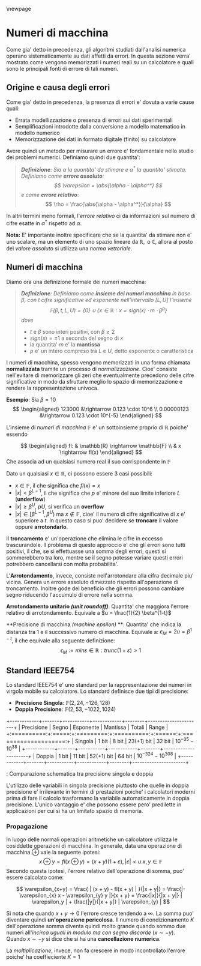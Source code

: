 \newpage
# Numeri di macchina
Come gia' detto in precedenza, gli algoritmi studiati dall'analisi numerica operano sistematicamente
su dati affetti da errori. In questa sezione verra' mostrato come vengono memorizzati i numeri reali
su un calcolatore e quali sono le principali fonti di errore di tali numeri. 

## Origine e causa degli errori 
Come gia' detto in precedenza, la presenza di errori e' dovuta a varie cause quali: 

* Errata modellizzazione o presenza di errori sui dati sperimentali 
* Semplificazioni introdotte dalla conversione a modello matematico in modello numerico 
* Memorizzazione dei dati in formato digitale (finito) su calcolatore 

Avere quindi un metodo per misurare un errore e' fondamentale nello studio dei problemi numerici. 
Definiamo quindi due quantita': 

>***Definizione**: Sia $\alpha$ la quantita' da stimare e $\alpha^*$ la quantita' stimata. Definiamo 
>come **errore assoluto**: 
>$$ 
>\varepsilon = \abs{\alpha - \alpha^*}
>$$
>e come **errore relativo***:
>$$
>\rho = \frac{\abs{\alpha - \alpha^*}}{\alpha} 
>$$

In altri termini meno formali, l'*errore relativo* ci da informazioni sul numero di cifre esatte in
$\alpha^{*}$ rispetto ad $\alpha$.

**Nota:** E' importante inoltre specificare che se la quantita' da stimare non e' uno scalare, ma
un elemento di uno spazio lineare da $\mathbb{R}, \text{ o } \mathbb{C}$, allora al posto del 
*valore assoluto* si utilizza una *norma vettoriale*. 

## Numeri di macchina
Diamo ora una definizione formale dei numeri macchina: 

>***Definizione**: Definiamo come **insieme dei numeri macchina** in base $\beta$, con $t$ cifre 
>significative ed esponente nell'intervallo $\left [ L,U \right ]$ l'insieme
>$$\mathbb{F}(\beta, t, L, U)= \{ 0 \} \cup \{ x \in \mathbb{R} : x=sign(x) \cdot m \cdot \beta^{p}  \}$$
>dove*
>
> * $t$ e $\beta$ sono interi positivi, con $\beta \geq 2$
> * $sign(x)=\pm 1$ a seconda del segno di $x$
> * la quantita' $m$ e' la **mantissa**
> * $p$ e' un intero compreso tra $L$ e $U$, detto esponente o caratteristica

I numeri di macchina, spesso vengono memorizzati in una forma chiamata **normalizzata** tramite un
processo di *normalizzazione*. Cioe' consiste nell'evitare di memorizzare gli zeri che eventualmente
precedono delle cifre significative in modo da sfruttare meglio lo spazio di memorizzazione e
rendere la rappresentazione univoca.

**Esempio**: Sia $\beta=10$
$$
\begin{aligned}
123000 &\rightarrow 0.123 \cdot 10^6  \\
0.00000123 &\rightarrow 0.123 \cdot 10^{-5}
\end{aligned}
$$

L'insieme di *numeri di macchina* $\mathbb{F}$ e' un sottoinsieme proprio di $\mathbb{R}$ poiche'
essendo   

$$
\begin{aligned}
fl: & \mathbb{R} \rightarrow \mathbb{F} \\
    & x \rightarrow fl(x)
\end{aligned}
$$
Che associa ad un qualsiasi numero real il suo corrispondente in $\mathbb{F}$
 
Dato un qualsiasi $x \in \mathbb{R}$, ci possono essere 3 casi possibili:

* $x \in \mathbb{F}$, il che significa che $fl(x) = x$
* $|x| < \beta^{L-1}$, il che significa che $p$ e' minore del suo limite inferiore $L$
  (**underflow**)
* $|x| \geq \beta^{U}$, $p  U$, si verifica un **overflow**
* $|x| \in [ \beta^{L-1} , \beta^{U} )$ ma $x \notin \mathbb{F}$, cioe' il numero di cifre
  significative di $x$ e' superiore a $t$. In questo caso si puo' decidere se **troncare** il valore
  oppure **arrotondarlo**.

Il **troncamento** e' un'operazione che elimina le cifre in eccesso trascurandole.  Il problema di
questo approccio e' che gli errori sono tutti positivi, il che, se si effettuasse una somma degli
errori, questi si sommerebbero tra loro, mentre se il segno potesse variare questi errori potrebbero
cancellarsi con molta probabilita'.

L'**Arrotondamento**, invece, consiste nell'arrotondare alla cifra decimale piu' vicina. Genera un
errore assoluto dimezzato rispetto all'operazione di troncamento. Inoltre gode del beneficio che gli
errori possono cambiare segno riducendo l'accumulo di errore nella somma.

**Arrotondamento unitario *(unit roundoff)***: Quantita' che maggiora l'errore relativo di arrotondamento.
Equivale a $u = \frac{1}{2} \beta^{1-t}$

**Precisione di macchina *(machine epsilon)* **: Quantita' che indica la distanza tra 1 e il successivo
numero di macchina. Equivale a: $\varepsilon_M = 2u = \beta^{1-t}$, il che equivale alla seguente
definizione:
$$
\epsilon_M := min  \varepsilon \in \mathbb{R} : trunc(1 + \varepsilon) > 1 
$$

## Standard IEEE754
Lo standard IEEE754 e' uno standard per la rappresentazione dei numeri in virgola mobile su
calcolatore. Lo standard definisce due tipi di precisione: 

* **Precisione Singola**: $\mathbb{F}(2,24,-126,128)$
* **Doppia Precisione**: $\mathbb{F}(2,53,-1022,1024)$

+------------+-------+-----------+------------+--------+----------------------+
| Precisione | Segno | Esponente |  Mantissa  | Totali |         Range        |
+:==========:+:=====:+:=========:+:==========:+:======:+:====================:+
| Singola    | 1 bit | 8 bit     | 23(+1) bit | 32 bit |  $10^{-35}-10^{38}$  |
+------------+-------+-----------+------------+--------+----------------------+
| Doppia     | 1 bit |   11 bit  | 52(+1) bit | 64 bit | $10^{-324}-10^{308}$ |
+------------+-------+-----------+------------+--------+----------------------+

: Comparazione schematica tra precisione singola e doppia 

L'utilizzo delle variabili in singola precisione piuttosto che quelle in doppia precisione e'
irrilevante in termini di prestazioni poiche' i calcolatori moderni prima di fare il calcolo
trasformano la variabile automaticamente in doppia precisione. L'unico vantaggio e' che possono
essere pero' predilette in applicazioni per cui si ha un limitato spazio di memoria. 

### Propagazione 
In luogo delle normali operazioni aritmetiche un calcolatore utilizza le cosiddette
operazioni di macchina.  In generale, data una operazione di macchina $\oplus$ vale la seguente
ipotesi: $$ x \oplus y = fl(x \oplus y) = (x + y)(1 + \varepsilon), | \varepsilon | < u. x,y \in
\mathbb{F} $$ Secondo questa ipotesi, l'errore relativo dell'operazione di somma, puo' essere
calcolato come:

$$ \varepsilon_{x+y} = \frac{ | (x + y) - fl(x + y) | }{|x + y|} = \frac{|- \varepsilon_{x} x -
\varepsilon_{y} y |}{x + y} = \frac{|x|}{|x + y|} | \varepsilon_y | + \frac{|y|}{|x + y|} |
\varepsilon_{y} | $$

Si nota che quando $x+y \rightarrow 0$ l'errore cresce tendendo a $\infty$. La somma puo' diventare
quindi **un'operazione pericolosa**.  Il numero di condizionamento $K$ dell'operazione somma diventa
quindi molto grande quando sommo due numeri all'*incirca uguali in modulo ma con segno discorde* ($x
\sim -y$).  Quando $x \sim -y$ si dice che si ha una **cancellazione numerica**.

La *moltiplicazione*, invece, non fa crescere in modo incontrollato l'errore poiche' ha
coeffieciente $K = 1$
